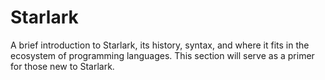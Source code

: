 # Starlark

A brief introduction to Starlark, its history, syntax, and where it fits in the ecosystem of programming languages. This section will serve as a primer for those new to Starlark.
